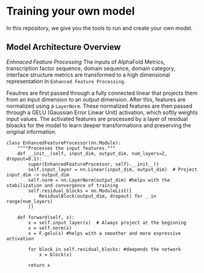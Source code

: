 # Training your own model
In this repository, we give you the tools to run and create your own model. 

## Model Architecture Overview
*Enhnaced Feature Processing*
The inputs of AlphaFold Metrics, transcription factor sequence, domain sequence, domain category, interface structure metrics are transformed to a high dimensional representation in ```Enhanced Feature Processing```.

Feautres are first passed through a fully connected linear that projects them from an input dimension to an output dimension. After this, features are normalized using a ```LayerNorm```. These normalized features are then passed through a GELU (Gaussian Error Linear Unit) activation, which softly weights input values. The activated features are processed by a layer of residual bloacks for the model to learn deeper transformations and preserving the original information. 

```
class EnhancedFeatureProcessor(nn.Module):
    """"Processes the input features."""
    def __init__(self, input_dim, output_dim, num_layers=2, dropout=0.1):
        super(EnhancedFeatureProcessor, self).__init__()
        self.input_layer = nn.Linear(input_dim, output_dim)  # Project input_dim -> output_dim
        self.norm = nn.LayerNorm(output_dim) #helps with the stabilization and convergence of training
        self.residual_blocks = nn.ModuleList([
            ResidualBlock(output_dim, dropout) for _ in range(num_layers)
        ])

    def forward(self, x):
        x = self.input_layer(x)  # Always project at the beginning
        x = self.norm(x)
        x = F.gelu(x) #helps with a smoother and more expressive activation

        for block in self.residual_blocks: #deepends the network 
            x = block(x)

        return x
```
